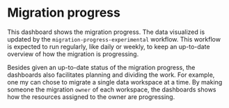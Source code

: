 # Migration progress

This dashboard shows the migration progress. The data visualized is updated by the `migration-progress-experimental`
workflow. This workflow is expected to run regularly, like daily or weekly, to keep an up-to-date overview of how the
migration is progressing.

Besides given an up-to-date status of the migration progress, the dashboards also facilitates
planning and dividing the work. For example, one my can chose to migrate a single data workspace at a time. By making
someone the migration `owner` of each workspace, the dashboards shows how the resources assigned to the owner are
progressing.
